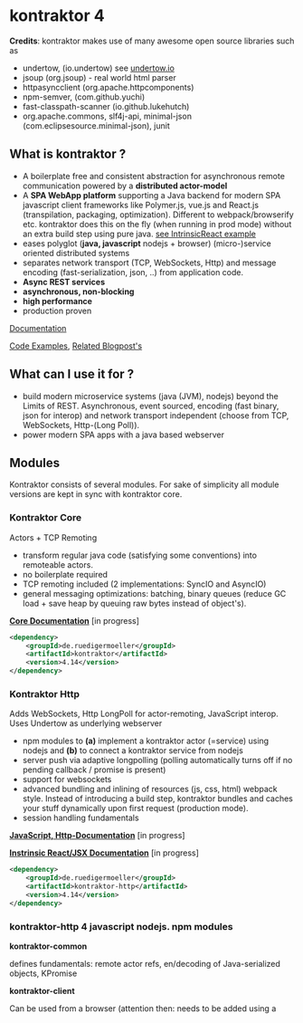 # kontraktor 4

**Credits**: kontraktor makes use of many awesome open source libraries such as
* undertow, (io.undertow) see [undertow.io](undertow.io)
* jsoup (org.jsoup) - real world html parser
* httpasyncclient (org.apache.httpcomponents) 
* npm-semver, (com.github.yuchi)
* fast-classpath-scanner (io.github.lukehutch)
* org.apache.commons, slf4j-api, minimal-json (com.eclipsesource.minimal-json), junit

## What is kontraktor ?

* A boilerplate free and consistent abstraction for asynchronous remote communication powered by a **distributed actor-model**
* A **SPA WebApp platform** supporting a Java backend for modern SPA javascript client frameworks like Polymer.js, vue.js and React.js (transpilation, packaging, optimization). Different to webpack/browserify etc. kontraktor does this on the fly (when running in prod mode) without an extra build step using pure java. [see IntrinsicReact example](https://github.com/RuedigerMoeller/InstrinsicReactJSX)
* eases polyglot (**java, javascript** nodejs + browser) (micro-)service oriented distributed systems
* separates network transport (TCP, WebSockets, Http) and message encoding (fast-serialization, json, ..) from application code. 
* **Async REST services**
* **asynchronous, non-blocking**
* **high performance**
* production proven

[Documentation](https://github.com/RuedigerMoeller/kontraktor/wiki)

[Code Examples](https://github.com/RuedigerMoeller/kontraktor/tree/trunk/examples), [Related Blogpost's](https://juptr.io/@kontraktor)

## What can I use it for ?

* build modern microservice systems (java (JVM), nodejs) beyond the Limits of REST. Asynchronous, event sourced, encoding (fast binary, json for interop) and network transport independent (choose from TCP, WebSockets, Http-(Long Poll)).
* power modern SPA apps with a java based webserver

## Modules

Kontraktor consists of several modules. For sake of simplicity all module versions are kept in sync with kontraktor core.

### Kontraktor Core 

Actors + TCP Remoting

* transform regular java code (satisfying some conventions) into remoteable actors.
* no boilerplate required
* TCP remoting included (2 implementations: SyncIO and AsyncIO) 
* general messaging optimizations: batching, binary queues (reduce GC load + save heap by queuing raw bytes instead of object's).

**[Core Documentation](https://github.com/RuedigerMoeller/kontraktor/wiki/Kontraktor-4-Core)** [in progress]

```xml
<dependency>
    <groupId>de.ruedigermoeller</groupId>
    <artifactId>kontraktor</artifactId>
    <version>4.14</version>
</dependency>
```

### Kontraktor Http 

Adds WebSockets, Http LongPoll for actor-remoting, JavaScript interop. Uses Undertow as underlying webserver

* npm modules to **(a)** implement a kontraktor actor (=service) using nodejs and **(b)** to connect a kontraktor service from nodejs 
* server push via adaptive longpolling (polling automatically turns off if no pending callback / promise is present) 
* support for websockets
* advanced bundling and inlining of resources (js, css, html) webpack style. Instead of introducing a build step, kontraktor bundles and caches your stuff dynamically upon first request (production mode). 
* session handling fundamentals

**[JavaScript, Http-Documentation](https://github.com/RuedigerMoeller/kontraktor/wiki/Kontraktor-4-Http)** [in progress]

**[Instrinsic React/JSX Documentation](https://github.com/RuedigerMoeller/kontraktor/wiki/Kontraktor-4-React-JSX)** [in progress]

```xml
<dependency>
    <groupId>de.ruedigermoeller</groupId>
    <artifactId>kontraktor-http</artifactId>
    <version>4.14</version>
</dependency>
```

### kontraktor-http 4 javascript nodejs. npm modules

**kontraktor-common**

defines fundamentals: remote actor refs, en/decoding of Java-serialized objects, KPromise

**kontraktor-client**

Can be used from a browser (attention then: needs to be added using a <script> tag, not babel/browserify'ish using 'require').
Can be used from nodejs to connect services/actors implemented in java or javascript

**kontraktor-server**

write an ES6 class and make it accessible to other (kontraktor) processes using websockets. Some limitations: no actor proxies, only websockets supported.

**js4k**

old (es5) implementation of kontraktor-client. somewhat messy, but production-proven
 
**[Untested] Kontraktor-Bare** 

(Minimalistic standalone Http-LongPoll client [legacy apps, Android] ), requires Java 7, Apache 2.0 Licensed

```xml
<dependency>
    <groupId>de.ruedigermoeller</groupId>
    <artifactId>kontraktor-bare</artifactId>
    <version>4.14</version>
</dependency>
```

### Examples:
https://github.com/RuedigerMoeller/kontraktor/tree/trunk/examples

### Misc
Older Blogposts (samples are of *OLD* 2.0, 3.0 version, might need rewrite/changes (mostly `Future` => `IPromise`):

* http://java-is-the-new-c.blogspot.de/2015/07/polymer-webcomponents-served-with-java.html
* [Solving "Dining Philosophers problem" with (distributed) actors](http://java-is-the-new-c.blogspot.de/2014/09/breaking-habit-solving-dining.html)
* [A persistent KeyValue Server in 40 lines and a sad fact](http://java-is-the-new-c.blogspot.de/2014/12/a-persistent-keyvalue-server-in-40.html)
* [Alternatives to Executors when scheduling Tasks/Actors](http://java-is-the-new-c.blogspot.de/2014/10/alternatives-to-executors-when.html)
